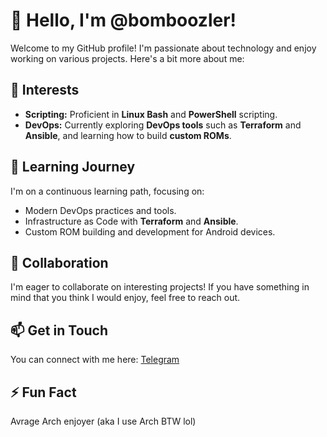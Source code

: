 # 👋 Hello, I'm @bomboozler!

Welcome to my GitHub profile! I'm passionate about technology and enjoy working on various projects. Here's a bit more about me:

## 🌟 Interests
- **Scripting:** Proficient in **Linux Bash** and **PowerShell** scripting.
- **DevOps:** Currently exploring **DevOps tools** such as **Terraform** and **Ansible**, and learning how to build **custom ROMs**.

## 🌱 Learning Journey
I'm on a continuous learning path, focusing on:
- Modern DevOps practices and tools.
- Infrastructure as Code with **Terraform** and **Ansible**.
- Custom ROM building and development for Android devices.

## 🤝 Collaboration
I'm eager to collaborate on interesting projects! If you have something in mind that you think I would enjoy, feel free to reach out.

## 📫 Get in Touch
You can connect with me here: [Telegram](https://t.me/bomboozler)

## ⚡ Fun Fact
Avrage Arch enjoyer (aka I use Arch BTW lol) 

<!---
bomboozler/bomboozler is a ✨ special ✨ repository because its `README.md` (this file) appears on your GitHub profile.
You can click the Preview link to take a look at your changes.
--->
